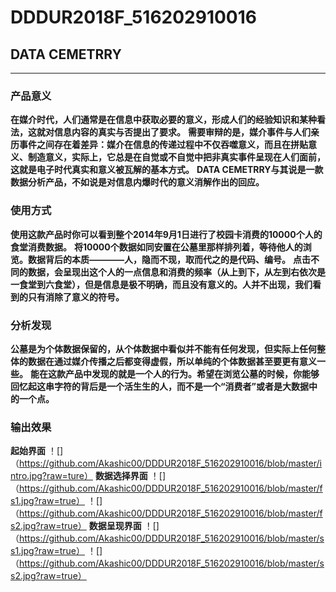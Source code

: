 # DDDUR2018F_516202910016
## DATA CEMETRRY
***
### 产品意义
**在媒介时代，人们通常是在信息中获取必要的意义，形成人们的经验知识和某种看法，这就对信息内容的真实与否提出了要求。**
**需要审辩的是，媒介事件与人们亲历事件之间存在着差异：媒介在信息的传递过程中不仅吞噬意义，而且在拼贴意义、制造意义，实际上，它总是在自觉或不自觉中把非真实事件呈现在人们面前，这就是电子时代真实和意义被瓦解的基本方式。**
**DATA CEMETRRY与其说是一款数据分析产品，不如说是对信息内爆时代的意义消解作出的回应。**
### 使用方式
**使用这款产品时你可以看到整个2014年9月1日进行了校园卡消费的10000个人的食堂消费数据。**
**将10000个数据如同安置在公墓里那样排列着，等待他人的浏览。数据背后的本质————人，隐而不现，取而代之的是代码、编号。**
**点击不同的数据，会呈现出这个人的一点信息和消费的频率（从上到下，从左到右依次是一食堂到六食堂），但是信息是极不明确，而且没有意义的。人并不出现，我们看到的只有消除了意义的符号。**
### 分析发现
**公墓是为个体数据保留的，从个体数据中看似并不能有任何发现，但实际上任何整体的数据在通过媒介传播之后都变得虚假，所以单纯的个体数据甚至要更有意义一些。**
**能在这款产品中发现的就是一个人的行为。希望在浏览公墓的时候，你能够回忆起这串字符的背后是一个活生生的人，而不是一个“消费者”或者是大数据中的一个点。**
### 输出效果
**起始界面**
！[]（https://github.com/Akashic00/DDDUR2018F_516202910016/blob/master/intro.jpg?raw=ture）
**数据选择界面**
！[]（https://github.com/Akashic00/DDDUR2018F_516202910016/blob/master/fs1.jpg?raw=true）
！[]（https://github.com/Akashic00/DDDUR2018F_516202910016/blob/master/fs2.jpg?raw=true）
**数据呈现界面**
！[]（https://github.com/Akashic00/DDDUR2018F_516202910016/blob/master/ss1.jpg?raw=true）
！[]（https://github.com/Akashic00/DDDUR2018F_516202910016/blob/master/ss2.jpg?raw=true）
